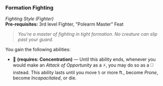 ### Formation Fighting
*Fighting Style (Fighter)*  
**Pre-requisites:** 3rd level Fighter, "Polearm Master" Feat  

> *You're a master of fighting in tight formation. No creature can slip past your guard.*

You gain the following abilities:
* 🔵 **(requires: Concentration)** — Until this ability ends, whenever you would make an *Attack of Opportunity* as a ⚡, you may do so as a ◻️ instead. This ability lasts until you move `5` or more ft., become *Prone*, become *Incapacitated*, or die.
